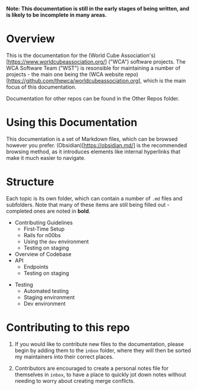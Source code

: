 **Note: This documentation is still in the early stages of being written, and is likely to be incomplete in many areas.**

# Overview
This is the documentation for the (World Cube Association's)[https://www.worldcubeassociation.org/] ("WCA") software projects. The WCA Software Team ("WST") is resonsible for maintaining a number of projects - the main one being the (WCA website repo)[https://github.com/thewca/worldcubeassociation.org], which is the main focus of this documentation.

Documentation for other repos can be found in the Other Repos folder.

# Using this Documentation
This documentation is a set of Markdown files, which can be browsed however you prefer. (Obsidian)[https://obsidian.md/] is the recommended browsing method, as it introduces elements like internal hyperlinks that make it much easier to navigate.


# Structure
Each topic is its own folder, which can contain a number of `.md` files and subfolders. Note that many of these items are still being filled out - completed ones are noted in **bold**.

- Contributing Guidelines
	- First-Time Setup
	- Rails for n00bs 
	- Using the `dev` environment
	- Testing on staging
- Overview of Codebase
- API
	- Endpoints
	- Testing on staging
 * Testing
	 * Automated testing
	 * Staging environment
	 * Dev environment


# Contributing to this repo
1. If you would like to contribute new files to the documentation, please begin by adding them to the `inbox` folder, where they will then be sorted my maintainers into their correct places.

2. Contributors are encouraged to create a personal notes file for themselves in `inbox`, to have a place to quickly jot down notes without needing to worry about creating merge conflicts. 